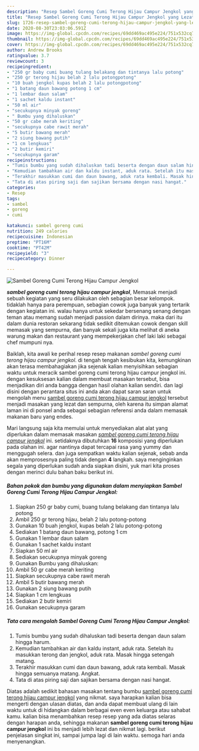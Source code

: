 ```yaml
---
description: "Resep Sambel Goreng Cumi Terong Hijau Campur Jengkol yang Lezat Sekali"
title: "Resep Sambel Goreng Cumi Terong Hijau Campur Jengkol yang Lezat Sekali"
slug: 1726-resep-sambel-goreng-cumi-terong-hijau-campur-jengkol-yang-lezat-sekali
date: 2020-08-30T23:03:06.591Z
image: https://img-global.cpcdn.com/recipes/69dd469ac495e224/751x532cq70/sambel-goreng-cumi-terong-hijau-campur-jengkol-foto-resep-utama.jpg
thumbnail: https://img-global.cpcdn.com/recipes/69dd469ac495e224/751x532cq70/sambel-goreng-cumi-terong-hijau-campur-jengkol-foto-resep-utama.jpg
cover: https://img-global.cpcdn.com/recipes/69dd469ac495e224/751x532cq70/sambel-goreng-cumi-terong-hijau-campur-jengkol-foto-resep-utama.jpg
author: Andrew Brooks
ratingvalue: 3.7
reviewcount: 3
recipeingredient:
- "250 gr baby cumi buang tulang belakang dan tintanya lalu potong"
- "250 gr terong hijau belah 2 lalu potongpotong"
- "10 buah jengkol kupas belah 2 lalu potongpotong"
- "1 batang daun bawang potong 1 cm"
- "1 lembar daun salam"
- "1 sachet kaldu instant"
- "50 ml air"
- "secukupnya minyak goreng"
- " Bumbu yang dihaluskan"
- "50 gr cabe merah keriting"
- "secukupnya cabe rawit merah"
- "5 butir bawang merah"
- "2 siung bawang putih"
- "1 cm lengkuas"
- "2 butir kemiri"
- "secukupnya garam"
recipeinstructions:
- "Tumis bumbu yang sudah dihaluskan tadi beserta dengan daun salam hingga harum."
- "Kemudian tambahkan air dan kaldu instant, aduk rata. Setelah itu masukkan terong dan jengkol, aduk rata. Masak hingga setengah matang."
- "Terakhir masukkan cumi dan daun bawang, aduk rata kembali. Masak hingga semuanya matang. Angkat."
- "Tata di atas piring saji dan sajikan bersama dengan nasi hangat."
categories:
- Resep
tags:
- sambel
- goreng
- cumi

katakunci: sambel goreng cumi 
nutrition: 249 calories
recipecuisine: Indonesian
preptime: "PT16M"
cooktime: "PT42M"
recipeyield: "3"
recipecategory: Dinner

---
```



![Sambel Goreng Cumi Terong Hijau Campur Jengkol](https://img-global.cpcdn.com/recipes/69dd469ac495e224/751x532cq70/sambel-goreng-cumi-terong-hijau-campur-jengkol-foto-resep-utama.jpg)

<b><i>sambel goreng cumi terong hijau campur jengkol</i></b>, Memasak menjadi sebuah kegiatan yang seru dilakukan oleh sebagian besar kelompok. tidaklah hanya para perempuan, sebagian cowok juga banyak yang tertarik dengan kegiatan ini. walau hanya untuk sekedar bersenang senang dengan teman atau memang sudah menjadi passion dalam dirinya. maka dari itu dalam dunia restoran sekarang tidak sedikit ditemukan cowok dengan skill memasak yang sempurna, dan banyak sekali juga kita melihat di aneka warung makan dan restaurant yang mempekerjakan chef laki laki sebagai chef mumpuni nya.



Baiklah, kita awali ke perihal resep resep makanan <i>sambel goreng cumi terong hijau campur jengkol</i>. di tengah tengah kesibukan kita, kemungkinan akan terasa membahagiakan jika sejenak kalian menyisihkan sebagian waktu untuk meracik sambel goreng cumi terong hijau campur jengkol ini. dengan kesuksesan kalian dalam membuat masakan tersebut, bisa menjadikan diri anda bangga dengan hasil olahan kalian sendiri. dan lagi disini dengan perantara situs ini anda akan dapat saran saran untuk mengolah menu <u>sambel goreng cumi terong hijau campur jengkol</u> tersebut menjadi masakan yang lezat dan sempurna, oleh karena itu simpan alamat laman ini di ponsel anda sebagai sebagian referensi anda dalam memasak makanan baru yang endes.


Mari langsung saja kita memulai untuk menyediakan alat alat yang diperlukan dalam memasak masakan <u><i>sambel goreng cumi terong hijau campur jengkol</i></u> ini. setidaknya dibutuhkan <b>16</b> komposisi yang diperlukan pada olahan ini. agar nantinya dapat tercapai rasa yang yummy dan menggugah selera. dan juga sempatkan waktu kalian sejenak, sebab anda akan memprosesnya paling tidak dengan <b>4</b> langkah. saya menginginkan segala yang diperlukan sudah anda siapkan disini, yuk mari kita proses dengan merinci dulu bahan baku berikut ini.

<!--inarticleads1-->

##### Bahan pokok dan bumbu yang digunakan dalam menyiapkan Sambel Goreng Cumi Terong Hijau Campur Jengkol:

1. Siapkan 250 gr baby cumi, buang tulang belakang dan tintanya lalu potong
1. Ambil 250 gr terong hijau, belah 2 lalu potong-potong
1. Gunakan 10 buah jengkol, kupas belah 2 lalu potong-potong
1. Sediakan 1 batang daun bawang, potong 1 cm
1. Gunakan 1 lembar daun salam
1. Gunakan 1 sachet kaldu instant
1. Siapkan 50 ml air
1. Sediakan secukupnya minyak goreng
1. Gunakan  Bumbu yang dihaluskan:
1. Ambil 50 gr cabe merah keriting
1. Siapkan secukupnya cabe rawit merah
1. Ambil 5 butir bawang merah
1. Gunakan 2 siung bawang putih
1. Siapkan 1 cm lengkuas
1. Sediakan 2 butir kemiri
1. Gunakan secukupnya garam




<!--inarticleads2-->

##### Tata cara mengolah Sambel Goreng Cumi Terong Hijau Campur Jengkol:

1. Tumis bumbu yang sudah dihaluskan tadi beserta dengan daun salam hingga harum.
1. Kemudian tambahkan air dan kaldu instant, aduk rata. Setelah itu masukkan terong dan jengkol, aduk rata. Masak hingga setengah matang.
1. Terakhir masukkan cumi dan daun bawang, aduk rata kembali. Masak hingga semuanya matang. Angkat.
1. Tata di atas piring saji dan sajikan bersama dengan nasi hangat.




Diatas adalah sedikit bahasan masakan tentang bumbu <u>sambel goreng cumi terong hijau campur jengkol</u> yang nikmat. saya harapkan kalian bisa mengerti dengan ulasan diatas, dan anda dapat membuat ulang di lain waktu untuk di hidangkan dalam berbagai even even keluarga atau sahabat kamu. kalian bisa menambahkan resep resep yang ada diatas selaras dengan harapan anda, sehingga makanan <b>sambel goreng cumi terong hijau campur jengkol</b> ini bs menjadi lebih lezat dan nikmat lagi. berikut penjelasan singkat ini, sampai jumpa lagi di lain waktu. semoga hari anda menyenangkan.
